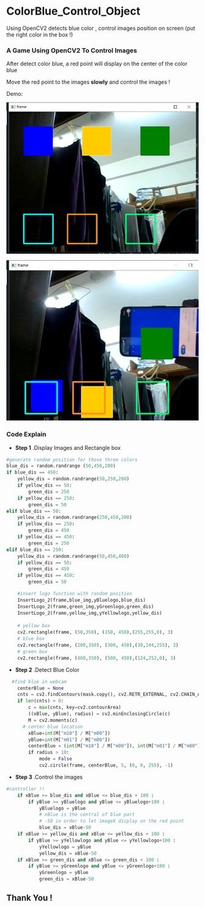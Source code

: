 # ColorBlue_Control_Object
Using OpenCV2 detects blue color , control images position on screen (put the right color in the box !)

### A Game Using OpenCV2 To Control Images

After detect color blue, a red point will display on the center of the color blue

Move the red point to the images **slowly** and control the images !

Demo:
<p align="center">
  <img  src="https://github.com/lau1944/ColorBlue_Control_Object/blob/master/Untitled.png"  width="600"/>
</p>

<p align="center">
  <img  src="https://github.com/lau1944/ColorBlue_Control_Object/blob/master/Untitled1.png"  width="600"/>
</p>


### Code Explain 
- **Step 1** .Display Images and Rectangle box

```python
#generate random position for those three colors
blue_dis = random.randrange (50,450,200)
if blue_dis == 450:
    yellow_dis = random.randrange(50,250,200)
    if yellow_dis == 50:
        green_dis = 250
    if yellow_dis == 250:
        green_dis = 50   
elif blue_dis == 50:
    yellow_dis = random.randrange(250,450,200)
    if yellow_dis == 250:
        green_dis = 450
    if yellow_dis == 450:
        green_dis = 250   
elif blue_dis == 250:
    yellow_dis = random.randrange(50,450,400)
    if yellow_dis == 50:
        green_dis = 450
    if yellow_dis == 450:
        green_dis = 50   
```

```python
    #insert logo function with random position
    InsertLogo_2(frame,blue_img,yBluelogo,blue_dis)
    InsertLogo_2(frame,green_img,yGreenlogo,green_dis)
    InsertLogo_2(frame,yellow_img,yYellowlogo,yellow_dis)
    
    # yellow box
    cv2.rectangle(frame, (50,350), (150, 450),(255,255,0), 3)
    # blue box
    cv2.rectangle(frame, (200,350), (300, 450),(30,144,255), 3)
    # green box
    cv2.rectangle(frame, (400,350), (500, 450),(124,252,0), 3)
```


- **Step 2** .Detect Blue Color
```python
  #find blue in webcam
    centerBlue = None
    cnts = cv2.findContours(mask.copy(), cv2.RETR_EXTERNAL, cv2.CHAIN_APPROX_SIMPLE)[-2]
    if len(cnts) > 0:
	    c = max(cnts, key=cv2.contourArea)
	    ((xBlue, yBlue), radius) = cv2.minEnclosingCircle(c)
	    M = cv2.moments(c)
      # center blue location
	    xBlue=int(M["m10"] / M["m00"])
	    yBlue=int(M["m01"] / M["m00"])
	    centerBlue = (int(M["m10"] / M["m00"]), int(M["m01"] / M["m00"]))
	    if radius > 10:
		    mode = False
		    cv2.circle(frame, centerBlue, 5, (0, 0, 255), -1)  
```

- **Step 3** .Control the images
```python
#controller !!
    if xBlue >= blue_dis and xBlue <= blue_dis + 100 :
        if yBlue >= yBluelogo and yBlue <= yBluelogo+100 :
            yBluelogo = yBlue
            # xBlue is the central of blue part
            # -50 in order to let imageX display on the red point
            blue_dis = xBlue-50
    if xBlue >= yellow_dis and xBlue <= yellow_dis + 100 :
        if yBlue >= yYellowlogo and yBlue <= yYellowlogo+100 :
            yYellowlogo = yBlue
            yellow_dis = xBlue-50
    if xBlue >= green_dis and xBlue <= green_dis + 100 :
        if yBlue >= yGreenlogo and yBlue <= yGreenlogo+100 :
            yGreenlogo = yBlue
            green_dis = xBlue-50       
```


## Thank You !
